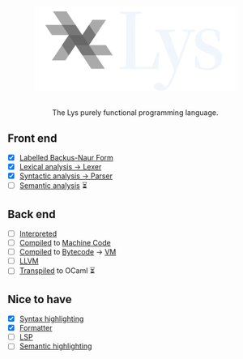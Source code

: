 <!--
SPDX-FileCopyrightText: 2025 Aljebriq <143266740+aljebriq@users.noreply.github.com>
SPDX-FileCopyrightText: 2025 Łukasz Bartkiewicz <lukasku@proton.me>

SPDX-License-Identifier: CC-BY-SA-4.0
-->

<div align="center">
  <br />
  <picture>
    <source media="(prefers-color-scheme: light)" srcset="https://raw.githubusercontent.com/lyslang/.github/main/media/brand-dark.png">
    <img src="https://raw.githubusercontent.com/lyslang/.github/main/media/brand-light.png" alt="Lys" width="400">
  </picture>
  <p align="center">
    <br />
    The Lys purely functional programming language.
  </p>
</div>

## Front end

- [x] [Labelled Backus-Naur Form](https://bnfc.readthedocs.io/en/latest/lbnf.html)
- [x] [Lexical analysis → Lexer](https://dev.realworldocaml.org/parsing-with-ocamllex-and-menhir.html)
- [x] [Syntactic analysis → Parser](https://dev.realworldocaml.org/parsing-with-ocamllex-and-menhir.html)
- [ ] [Semantic analysis](https://suif.stanford.edu/dragonbook/lecture-notes/Stanford-CS143/14-Semantic-Analysis.pdf) :hourglass_flowing_sand:

## Back end

- [ ] [Interpreted](<https://en.wikipedia.org/wiki/Interpreter_(computing)>)
- [ ] [Compiled](https://en.wikipedia.org/wiki/Compiler) to [Machine Code](https://en.wikipedia.org/wiki/Machine_code)
- [ ] [Compiled](https://en.wikipedia.org/wiki/Compiler) to [Bytecode](https://en.wikipedia.org/wiki/Bytecode) → [VM](https://en.wikipedia.org/wiki/Virtual_machine#Process_virtual_machines)
- [ ] [LLVM](https://github.com/arbipher/llvm-ocaml-tutorial)
- [ ] [Transpiled](https://en.wikipedia.org/wiki/Source-to-source_compiler) to OCaml :hourglass_flowing_sand:

## Nice to have

- [x] [Syntax highlighting](https://markdown-all-in-one.github.io/docs/contributing/textmate-language-grammar.html#references)
- [x] [Formatter](https://yorickpeterse.com/articles/how-to-write-a-code-formatter/)
- [ ] [LSP](https://microsoft.github.io/language-server-protocol/)
- [ ] [Semantic highlighting](https://code.visualstudio.com/api/language-extensions/semantic-highlight-guide)
